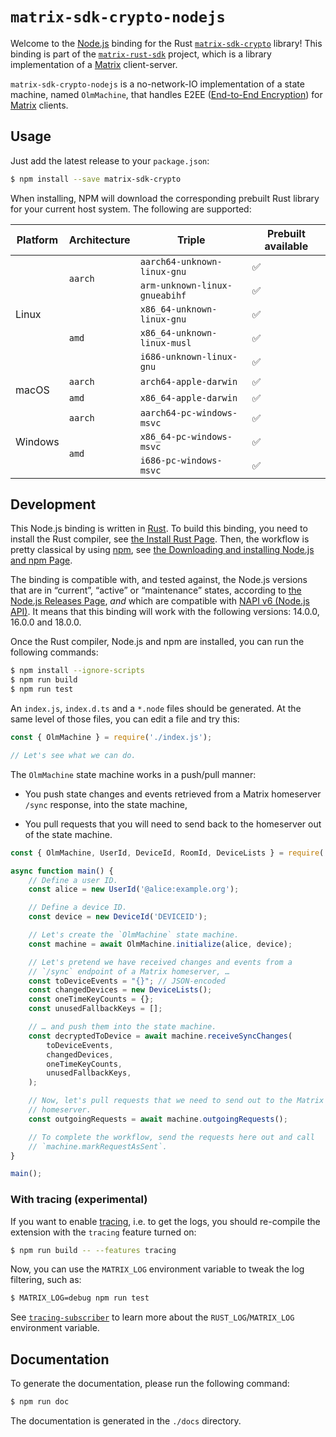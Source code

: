 # `matrix-sdk-crypto-nodejs`

Welcome to the [Node.js] binding for the Rust [`matrix-sdk-crypto`]
library! This binding is part of the [`matrix-rust-sdk`] project,
which is a library implementation of a [Matrix] client-server.

`matrix-sdk-crypto-nodejs` is a no-network-IO implementation of a
state machine, named `OlmMachine`, that handles E2EE ([End-to-End
Encryption](https://en.wikipedia.org/wiki/End-to-end_encryption)) for
[Matrix] clients.

## Usage

Just add the latest release to your `package.json`:
```sh
$ npm install --save matrix-sdk-crypto
```

When installing, NPM will download the corresponding prebuilt Rust library for your current host system. The following are supported:

<table>
  <thead>
    <tr>
      <th>Platform</th>
      <th>Architecture</th>
      <th>Triple</th>
      <th>Prebuilt available</th>
    </tr>
  </thead>
  <tbody>
    <tr>
      <td rowspan="5">Linux</td>
      <td rowspan="2"><code>aarch</code></td>
      <td><code>aarch64-unknown-linux-gnu</code></td>
      <td>✅</td>
    </tr>
    <tr>
      <td><code>arm-unknown-linux-gnueabihf</code></td>
      <td>✅</td>
    </tr>
    <tr>
      <td rowspan="3"><code>amd</code></td>
      <td><code>x86_64-unknown-linux-gnu</code></td>
      <td>✅</td>
    </tr>
    <tr>
      <td><code>x86_64-unknown-linux-musl</code></td>
      <td>✅</td>
    </tr>
    <tr>
      <td><code>i686-unknown-linux-gnu</code></td>
      <td>✅</td>
    </tr>
    <tr>
      <td rowspan="2">macOS</td>
      <td><code>aarch</code></td>
      <td><code>arch64-apple-darwin</code></td>
      <td>✅</td>
    </tr>
    <tr>
      <td><code>amd</code></td>
      <td><code>x86_64-apple-darwin</code></td>
      <td>✅</td>
    </tr>
    <tr>
      <td rowspan="3">Windows</td>
      <td><code>aarch</code></td>
      <td><code>aarch64-pc-windows-msvc</code></td>
      <td>✅</td>
    </tr>
    <tr>
      <td rowspan="2"><code>amd</code></td>
      <td><code>x86_64-pc-windows-msvc</code></td>
      <td>✅</td>
    </tr>
    <tr>
      <td><code>i686-pc-windows-msvc</code></td>
      <td>✅</td>
    </tr>
  </tbody>
</table>

## Development

This Node.js binding is written in [Rust]. To build this binding, you
need to install the Rust compiler, see [the Install Rust
Page](https://www.rust-lang.org/tools/install). Then, the workflow is
pretty classical by using [npm], see [the Downloading and installing
Node.js and npm
Page](https://docs.npmjs.com/downloading-and-installing-node-js-and-npm).

The binding is compatible with, and tested against, the Node.js
versions that are in “current”, “active” or “maintenance” states,
according to [the Node.js Releases
Page](https://nodejs.org/en/about/releases/), _and_ which are
compatible with [NAPI v6 (Node.js
API)](https://nodejs.org/api/n-api.html#node-api-version-matrix). It
means that this binding will work with the following versions: 14.0.0,
16.0.0 and 18.0.0.

Once the Rust compiler, Node.js and npm are installed, you can run the
following commands:

```sh
$ npm install --ignore-scripts
$ npm run build
$ npm run test
```

An `index.js`, `index.d.ts` and a `*.node` files should be
generated. At the same level of those files, you can edit a file and
try this:

```javascript
const { OlmMachine } = require('./index.js');

// Let's see what we can do.
```

The `OlmMachine` state machine works in a push/pull manner:

* You push state changes and events retrieved from a Matrix homeserver
  `/sync` response, into the state machine,
  
* You pull requests that you will need to send back to the homeserver
  out of the state machine.
  
```javascript
const { OlmMachine, UserId, DeviceId, RoomId, DeviceLists } = require('./index.js');

async function main() {
    // Define a user ID.
    const alice = new UserId('@alice:example.org');

    // Define a device ID.
    const device = new DeviceId('DEVICEID');

    // Let's create the `OlmMachine` state machine.
    const machine = await OlmMachine.initialize(alice, device);

    // Let's pretend we have received changes and events from a
    // `/sync` endpoint of a Matrix homeserver, …
    const toDeviceEvents = "{}"; // JSON-encoded
    const changedDevices = new DeviceLists();
    const oneTimeKeyCounts = {};
    const unusedFallbackKeys = [];

    // … and push them into the state machine.
    const decryptedToDevice = await machine.receiveSyncChanges(
        toDeviceEvents,
        changedDevices,
        oneTimeKeyCounts,
        unusedFallbackKeys,
    );

    // Now, let's pull requests that we need to send out to the Matrix
    // homeserver.
    const outgoingRequests = await machine.outgoingRequests();

    // To complete the workflow, send the requests here out and call
    // `machine.markRequestAsSent`.
}

main();
```

### With tracing (experimental)

If you want to enable [tracing](https://tracing.rs), i.e. to get the
logs, you should re-compile the extension with the `tracing` feature
turned on:

```sh
$ npm run build -- --features tracing
```

Now, you can use the `MATRIX_LOG` environment variable to tweak the log filtering, such as:

```sh
$ MATRIX_LOG=debug npm run test
```

See
[`tracing-subscriber`](https://tracing.rs/tracing_subscriber/index.html)
to learn more about the `RUST_LOG`/`MATRIX_LOG` environment variable.

## Documentation

To generate the documentation, please run the following command:

```sh
$ npm run doc
```

The documentation is generated in the `./docs` directory.



[Node.js]: https://nodejs.org/
[`matrix-sdk-crypto`]: https://github.com/matrix-org/matrix-rust-sdk/tree/main/crates/matrix-sdk-crypto
[`matrix-rust-sdk`]: https://github.com/matrix-org/matrix-rust-sdk
[Matrix]: https://matrix.org/
[Rust]: https://www.rust-lang.org/
[npm]: https://www.npmjs.com/
